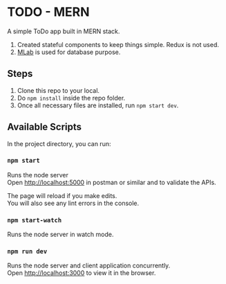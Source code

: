 # TODO - MERN

A simple ToDo app built in MERN stack.
1. Created stateful components to keep things simple. Redux is not used.
2. [MLab](https://mlab.com/) is used for database purpose.

## Steps

1. Clone this repo to your local.
2. Do ```npm install``` inside the repo folder.
3. Once all necessary files are installed, run ```npm start dev```.

## Available Scripts

In the project directory, you can run:

### `npm start`

Runs the node server<br>
Open [http://localhost:5000](http://localhost:5000) in postman or similar and to validate the APIs.

The page will reload if you make edits.<br>
You will also see any lint errors in the console.

### `npm start-watch`

Runs the node server in watch mode.<br>

### `npm run dev`

Runs the node server and client application concurrently.<br>
Open [http://localhost:3000](http://localhost:3000) to view it in the browser.
